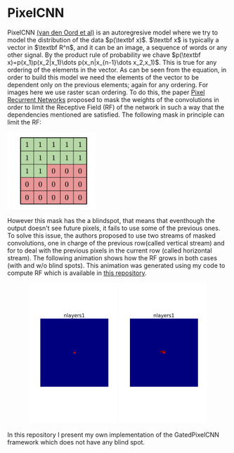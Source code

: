 # PixelCNN

PixelCNN [(van den Oord et al)](https://arxiv.org/pdf/1606.05328.pdf) is an autoregresive model where we try to model the distribution of the data $p(\textbf x)$. 
$\textbf x$ is typically a vector in $\textbf R^n$, and it can be an image, a sequence of words or any other signal.
By the product rule of probability we chave $p(\textbf x)=p(x_1)p(x_2|x_1)\dots p(x_n|x_{n-1}\dots x_2,x_1)$.
This is true for any ordering of the elements in the vector. 
As can be seen from the equation, in order to build this model we need the elements of the vector to be dependent only on the previous elements; again for any ordering. For images here we use raster scan ordering. To do this, the paper [Pixel Recurrent Networks](https://arxiv.org/pdf/1601.06759.pdf) proposed to mask the weights of the convolutions in order to limit the Receptive Field (RF) of the network in such a way that the dependencies mentioned are satisfied. The following mask in principle can limit the RF:

<img src="mask.png" alt="drawing" width="200"/>

However this mask has the a blindspot, that means that eventhough the output doesn't see future pixels, it fails to use some of the previous ones.
To solve this issue, the authors proposed to use two streams of masked convolutions, one in charge of the previous row(called vertical stream) and for to deal with the previous pixels in the current row (called horizontal stream). The following animation shows how the RF grows in both cases (with and w/o blind spots). This animation was generated using my code to compute RF which is available in [this repository](https://github.com/rogertrullo/Receptive-Field-in-Pytorch).
<div style="text-align:center"><img src="blind_spot.gif" alt="drawing" width="200"/>  <img src="noblind_spot.gif" alt="drawing" width="200"/></div>


In this repository I present my own implementation of the GatedPixelCNN framework which does not have any blind spot.
